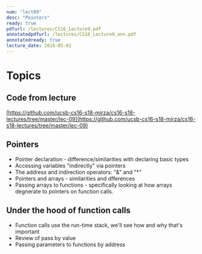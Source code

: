 ```yaml
---
num: "lect09"
desc: "Pointers"
ready: true
pdfurl: /lectures/CS16_Lecture9.pdf
annotatedpdfurl: /lectures/CS16_Lecture9_ann.pdf
annotatedready: true
lecture_date: 2018-05-02
---
```


# Topics

## Code from lecture
[https://github.com/ucsb-cs16-s18-mirza/cs16-s18-lectures/tree/master/lec-09](https://github.com/ucsb-cs16-s18-mirza/cs16-s18-lectures/tree/master/lec-09)

## Pointers

* Pointer declaration - difference/similarities with declaring basic types
* Accessing variables "indirectly" via pointers
* The address and indirection operators: "&" and "*"
* Pointers and arrays - similarities and dfferences
* Passing arrays to functions - specifically looking at how arrays degnerate to pointers on function calls.




## Under the hood of function calls
* Function calls use the run-time stack, we'll see how and why that's important
* Review of pass by value
* Passing parameters to functions by address
